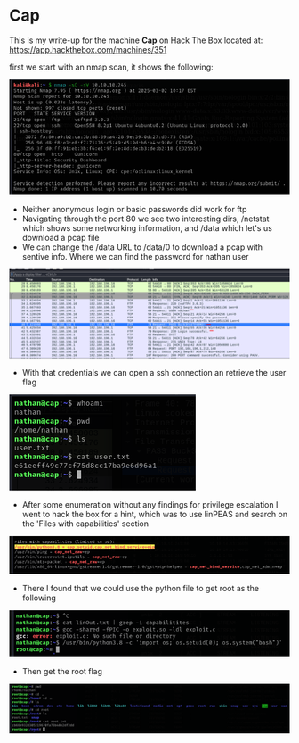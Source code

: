 # Cap

This is my write-up for the machine **Cap** on Hack The Box located at: https://app.hackthebox.com/machines/351

first we start with an nmap scan, it shows the following:

![nmapScan](./Imgs/Cap/nmapScan.png)

- Neither anonymous login or basic passwords did work for ftp
- Navigating through the port 80 we see two interesting dirs, /netstat which shows some networking information, and /data which let's us download a pcap file
- We can change the /data URL to /data/0 to download a pcap with sentive info. Where we can find the password for nathan user

![loginInfo](./Imgs/Cap/loginInfo.png)

- With that credentials we can open a ssh connection an retrieve the user flag

![userFlag](./Imgs/Cap/userFlag.png)

- After some enumeration without any findings for privilege escalation I went to hack the box for a hint, which was to use linPEAS and search on the 'Files with capabilities' section

![filesWithCapabilities](./Imgs/Cap/filesWithCapabilities.png)

- There I found that we could use the python file to get root as the following

![rootUser](./Imgs/Cap/rootUser.png)

- Then get the root flag

![rootFlag](./Imgs/Cap/rootFlag.png)